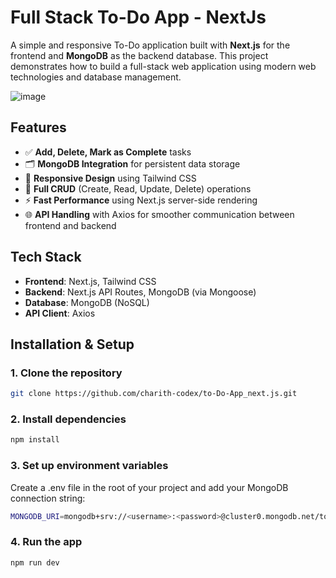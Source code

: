 # Full Stack To-Do App - NextJs

A simple and responsive To-Do application built with **Next.js** for the frontend and **MongoDB** as the backend database. This project demonstrates how to build a full-stack web application using modern web technologies and database management.

![image](https://github.com/user-attachments/assets/6f989ba2-aa76-4459-9111-8ab3a3a0824b)

## Features

- ✅ **Add, Delete, Mark as Complete** tasks
- 🗂️ **MongoDB Integration** for persistent data storage
- 📱 **Responsive Design** using Tailwind CSS
- 🔄 **Full CRUD** (Create, Read, Update, Delete) operations
- ⚡ **Fast Performance** using Next.js server-side rendering
- 🌐 **API Handling** with Axios for smoother communication between frontend and backend

## Tech Stack

- **Frontend**: Next.js, Tailwind CSS
- **Backend**: Next.js API Routes, MongoDB (via Mongoose)
- **Database**: MongoDB (NoSQL)
- **API Client**: Axios

## Installation & Setup

### 1. Clone the repository

```bash
git clone https://github.com/charith-codex/to-Do-App_next.js.git
```

### 2. Install dependencies

```bash
npm install
```

### 3. Set up environment variables
Create a .env file in the root of your project and add your MongoDB connection string:
```bash
MONGODB_URI=mongodb+srv://<username>:<password>@cluster0.mongodb.net/todo-app
```

### 4. Run the app
```bash
npm run dev
```
